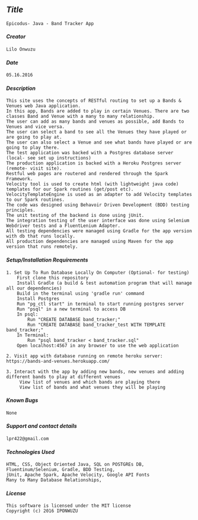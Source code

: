 ## _Title_
	Epicodus- Java - Band Tracker App
	
#### _Creator_
	Lilo Onwuzu 
	
#### _Date_
	05.16.2016

#### _Description_
	This site uses the concepts of RESTful routing to set up a Bands & Venues web Java application. 
	In this app, Bands are added to play in certain Venues. There are two classes Band and Venue with a many to many relationship. 
	The user can add as many bands and venues as possible, add Bands to Venues and vice versa. 
	The user can select a band to see all the Venues they have played or are going to play at. 
	The user can also select a Venue and see what bands have played or are going to play there. 
	The test application was backed with a Postgres database server (local- see set up instructions) 
	The production application is backed with a Heroku Postgres server (remote- visit site). 
	Restful web pages are routered and rendered through the Spark Framework. 
	Velocity tool is used to create html (with lightweight java code) templates for our Spark routines (get/post etc).
	VelocityTemplateEngine is used as an adapter to add Velocity templates to our Spark routines.	
	The code was designed using Behavoir Driven Development (BDD) testing principles. 
	The unit testing of the backend is done using jUnit. 
	The integration testing of the user interface was done using Selenium Webdriver tests and a FluentLenium Adapter. 
	All testing dependencies were managed using Gradle for the app version with db that runs locally. 
	All production dependencies are managed using Maven for the app version that runs remotely.

#### _Setup/Installation Requirements_
	 
	1. Set Up To Run Database Locally On Computer (Optional- for testing)
		First clone this repository
		Install Gradle (a build & test automation program that will manage all our dependencies)
		Build in the terminal using 'gradle run' command
		Install Postgres
		Run "pg_ctl start" in terminal to start running postgres server
		Run "psql" in a new terminal to access DB
		In psql: 
			Run "CREATE DATABASE band_tracker;"
			Run "CREATE DATABASE band_tracker_test WITH TEMPLATE band_tracker;"
		In Terminal:
			Run "psql band_tracker < band_tracker.sql"
		Open localhost:4567 in any browser to use the web application
		
	2. Visit app with database running on remote heroku server: https://bands-and-venues.herokuapp.com/
	
	3. Interact with the app by adding new bands, new venues and adding different bands to play at different venues
		 View list of venues and which bands are playing there 
		 View list of bands and what venues they will be playing 

#### _Known Bugs_
 	None

#### _Support and contact details_
	lpr422@gmail.com
	
#### _Technologies Used_
	HTML, CSS, Object Oriented Java, SQL on POSTGREs DB, Fluentinum/Selenium, Gradle, BDD Testing, 
	jUnit, Apache Spark, Apache Velocity, Google API Fonts
	Many to Many Database Relationships,

#### _License_
	This software is licensed under the MIT license
	Copyright (c) 2016 IPONWUZU


